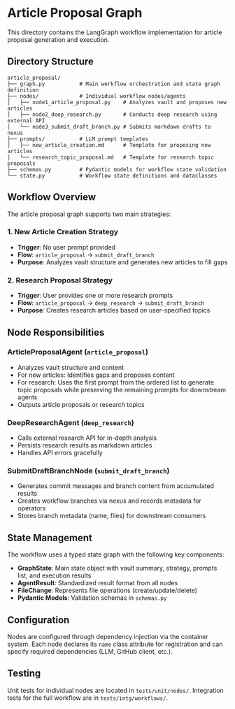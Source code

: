 # Article Proposal Graph

This directory contains the LangGraph workflow implementation for article proposal generation and execution.

## Directory Structure

```
article_proposal/
├── graph.py           # Main workflow orchestration and state graph definition
├── nodes/             # Individual workflow nodes/agents
│   ├── node1_article_proposal.py    # Analyzes vault and proposes new articles
│   ├── node2_deep_research.py       # Conducts deep research using external API
│   └── node3_submit_draft_branch.py # Submits markdown drafts to nexus
├── prompts/           # LLM prompt templates
│   ├── new_article_creation.md      # Template for proposing new articles
│   └── research_topic_proposal.md   # Template for research topic proposals
├── schemas.py         # Pydantic models for workflow state validation
└── state.py           # Workflow state definitions and dataclasses
```

## Workflow Overview

The article proposal graph supports two main strategies:

### 1. New Article Creation Strategy
- **Trigger**: No user prompt provided
- **Flow**: `article_proposal` → `submit_draft_branch`
- **Purpose**: Analyzes vault structure and generates new articles to fill gaps

### 2. Research Proposal Strategy
- **Trigger**: User provides one or more research prompts
- **Flow**: `article_proposal` → `deep_research` → `submit_draft_branch`
- **Purpose**: Creates research articles based on user-specified topics

## Node Responsibilities

### ArticleProposalAgent (`article_proposal`)
- Analyzes vault structure and content
- For new articles: Identifies gaps and proposes content
- For research: Uses the first prompt from the ordered list to generate topic proposals while preserving the remaining prompts for downstream agents
- Outputs article proposals or research topics

### DeepResearchAgent (`deep_research`)
- Calls external research API for in-depth analysis
- Persists research results as markdown articles
- Handles API errors gracefully

### SubmitDraftBranchNode (`submit_draft_branch`)
- Generates commit messages and branch content from accumulated results
- Creates workflow branches via nexus and records metadata for operators
- Stores branch metadata (name, files) for downstream consumers

## State Management

The workflow uses a typed state graph with the following key components:

- **GraphState**: Main state object with vault summary, strategy, prompts list, and execution results
- **AgentResult**: Standardized result format from all nodes
- **FileChange**: Represents file operations (create/update/delete)
- **Pydantic Models**: Validation schemas in `schemas.py`

## Configuration

Nodes are configured through dependency injection via the container system. Each node declares its `name` class attribute for registration and can specify required dependencies (LLM, GitHub client, etc.).

## Testing

Unit tests for individual nodes are located in `tests/unit/nodes/`. Integration tests for the full workflow are in `tests/intg/workflows/`.
